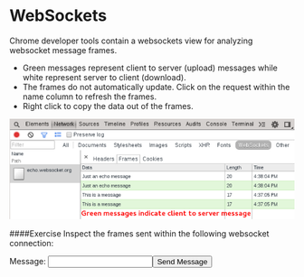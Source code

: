 WebSockets
==========

Chrome developer tools contain a websockets view for analyzing websocket message frames.

  * Green messages represent client to server (upload) messages while white represent server to client (download).
  * The frames do not automatically update. Click on the request within the name column to refresh the frames.
  * Right click to copy the data out of the frames.

![Audits](../network/web-socket.png)

####Exercise‎
Inspect the frames sent within the following websocket connection:

Message: <input id="socket-message"/><button id="send-socket">Send Message</button>
<div id="output"></div>

<script src="../network/websockets.js"></script>  